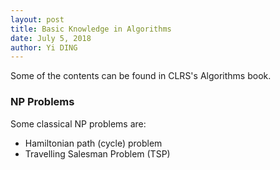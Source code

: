 ```yaml
---
layout: post
title: Basic Knowledge in Algorithms
date: July 5, 2018
author: Yi DING
---
```


Some of the contents can be found in CLRS's Algorithms book.

### NP Problems
Some classical NP problems are:
* Hamiltonian path (cycle) problem
* Travelling Salesman Problem (TSP)

